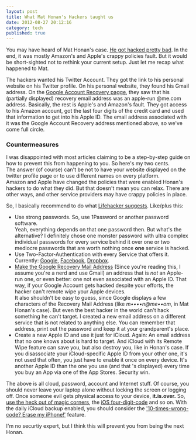 ```yaml
---
layout: post
title: What Mat Honan's Hackers taught us
date: 2012-08-27 20:12:16
category: tech
published: true
---
```


You may have heard of Mat Honan's case. [He got hacked pretty bad](http://www.wired.com/gadgetlab/2012/08/apple-amazon-mat-honan-hacking/all/). In the end, it was mostly Amazon's and Apple's crappy policies fault. But it would be short-sighted not to rethink your current setup. Just let me recap what happened to Mat.

The hackers wanted his Twitter Account. They got the link to his personal website on his Twitter profile. On his personal website, they found his Gmail address. On the [Google Account Recovery pagge](https://www.google.com/accounts/recovery/), they saw that his (partially displayed) recovery email address was an apple-run @me.com address. Basically, the rest is Apple's and Amazon's fault. They got access to his Amazon account, got the last four digits of the credit card and used that information to get into his Apple ID. The email address associated with it was the Google Account Recovery address mentioned above, so we've come full circle. 

### Countermeasures
I was disappointed with most articles claiming to be a step-by-step guide on how to prevent this from happening to you. So here's my two cents.  
The answer (of course) can't be not to have your website displayed on the twitter profile page or to use different names on every platform.  
Amazon and Apple have changed the policies that were enabled Honan's hackers to do what they did. But that doesn't mean you can relax. There are other ways, and other service providers may have crappy policies in place.

So, I basically recommend to do what [Lifehacker suggests](http://lifehacker.com/5932501/strong-passwords-arent-enough-how-to-to-ensure-the-apple-and-amazon-exploit-never-happens-to-you). Like/plus this:

* Use strong passwords. So, use 1Password or another password software.  
Yeah, everything depends on that one password then. But what's the alternative? I definitely chose one monster password with ultra complex individual passwords for every service behind it over one or two mediocre passwords that are worth nothing once **one** service is hacked. 
* Use Two-Factor-Authentication with every Service that offers it. Currently: [Google](http://support.google.com/accounts/bin/answer.py?hl=en&amp;answer=180744), [Facebook](http://lifehacker.com/5801597/set-up-two+factor-authentication-in-facebook-for-better-security), [Dropbox](https://www.dropbox.com/help/363/en).
* [Make the Google Recovery Mail Address](http://support.google.com/mail/bin/answer.py?hl=de&amp;answer=6566) (Since you're reading this, I assume you're a nerd and use Gmail) an address that is *not* an Apple-run one, or even better: one not even associated with an Apple ID. That way, if your Google Account gets hacked despite your efforts, the hacker can't remote wipe your Apple devices.  
It also shouldn't be easy to guess, since Google displays a few characters of the Recovery Mail Address (like *m••••n@me••om*, in Mat Honan's case). But even the best hacker in the world can't hack something he can't target. I created a new email address on a different service that is not related to anything else. You can remember that address, print out the password and keep it at your grandparent's place. 
* Create a new Apple ID and use it just for iCloud. Again: An email address that no one knows about is hard to target. And iCloud with its Remote Wipe feature can save you, but also destroy you, like in Honan's case. If you disassociate your iCloud-specific Apple ID from your other one, it's not used that often, you just have to enable it once on every device. It's another Apple ID than the one you use (and that 's displayed) every time you buy an App via one of the App Stores. Security win.

The above is all cloud, password, account and Internet stuff. Of course, you should never leave your laptop alone without locking the screen or logging off. Once someone evil gets physical access to your device, **it.is.over.** So, [use the heck out of magic corners](http://lifehacker.com/253490/mac-tip--activate-your-screen-corners), the [iOS four-digit-code](http://support.apple.com/kb/HT4113?viewlocale=en_US&amp;locale=en_US) and so on. With the daily iCloud backup enabled, you should consider the ['10-times-wrong-code? Erase my iPhone!'](http://www.techbitnbyte.com/how-to-erase-data-after-10-incorrect-passcodes/) feature.

I'm no securtiy expert, but I think this will prevent you from being the next Honan.